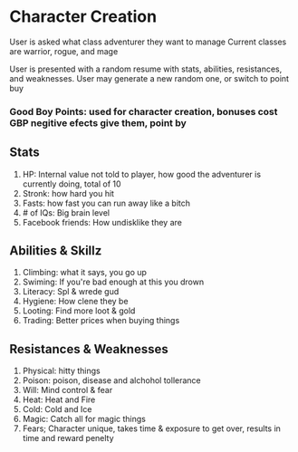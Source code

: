 # Character Creation

User is asked what class adventurer they want to manage
Current classes are warrior, rogue, and mage

User is presented with a random resume with stats, abilities, resistances, and weaknesses.
User may generate a new random one, or switch to point buy

### Good Boy Points: used for character creation, bonuses cost GBP negitive efects give them, point by
## Stats
1. HP: Internal value not told to player, how good the adventurer is currently doing, total of 10
2. Stronk: how hard you hit
3. Fasts: how fast you can run away like a bitch
4. \# of IQs: Big brain level
5. Facebook friends: How undisklike they are

## Abilities & Skillz
1. Climbing: what it says, you go up
2. Swiming: If you're bad enough at this you drown
3. Literacy: Spl & wrede gud 
4. Hygiene: How clene they be
5. Looting: Find more loot & gold
6. Trading: Better prices when buying things


## Resistances & Weaknesses
1. Physical: hitty things
2. Poison: poison, disease and alchohol tollerance 
3. Will: Mind control & fear 
4. Heat: Heat and Fire
6. Cold: Cold and Ice 
7. Magic: Catch all for magic things 
8. Fears; Character unique, takes time & exposure to get over, results in time and reward penelty
